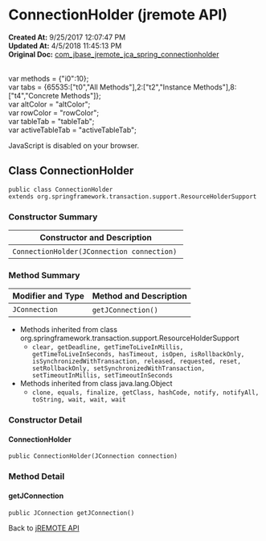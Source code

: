# ConnectionHolder (jremote API)

**Created At:** 9/25/2017 12:07:47 PM  
**Updated At:** 4/5/2018 11:45:13 PM  
**Original Doc:** [com_jbase_jremote_jca_spring_connectionholder](https://docs.jbase.com/39268-spring/com_jbase_jremote_jca_spring_connectionholder)  

<!--<br>    try {<br>        if (location.href.indexOf('is-external=true') == -1) {<br>            parent.document.title="ConnectionHolder (jremote   API)";<br>        }<br>    }<br>    catch(err) {<br>    }<br>//--><br>var methods = {"i0":10};<br>var tabs = {65535:["t0","All Methods"],2:["t2","Instance Methods"],8:["t4","Concrete Methods"]};<br>var altColor = "altColor";<br>var rowColor = "rowColor";<br>var tableTab = "tableTab";<br>var activeTableTab = "activeTableTab";
JavaScript is disabled on your browser.



## Class ConnectionHolder

```
public class ConnectionHolder
extends org.springframework.transaction.support.ResourceHolderSupport
```

### Constructor Summary


| Constructor and Description<br> |
| --- |
| `ConnectionHolder(JConnection connection)` <br> |






### Method Summary


| Modifier and Type<br> | Method and Description<br> |
| --- | --- |
| `JConnection`<br> | `getJConnection()` <br> |


- Methods inherited from class org.springframework.transaction.support.ResourceHolderSupport
    - `clear, getDeadline, getTimeToLiveInMillis, getTimeToLiveInSeconds, hasTimeout, isOpen, isRollbackOnly, isSynchronizedWithTransaction, released, requested, reset, setRollbackOnly, setSynchronizedWithTransaction, setTimeoutInMillis, setTimeoutInSeconds`
- Methods inherited from class java.lang.Object
    - `clone, equals, finalize, getClass, hashCode, notify, notifyAll, toString, wait, wait, wait`

### Constructor Detail

#### ConnectionHolder

```
public ConnectionHolder(JConnection connection)
```



### 


### Method Detail

#### getJConnection

```
public JConnection getJConnection()
```

Back to [jREMOTE API](com_jbase_jremote_package-summary)
